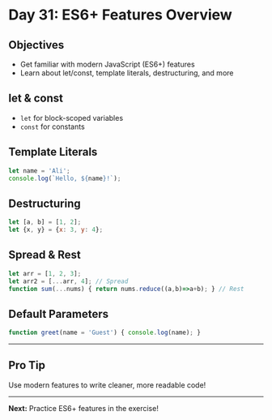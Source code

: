 # Day 31: ES6+ Features Overview

## Objectives
- Get familiar with modern JavaScript (ES6+) features
- Learn about let/const, template literals, destructuring, and more

## let & const
- `let` for block-scoped variables
- `const` for constants

## Template Literals
```js
let name = 'Ali';
console.log(`Hello, ${name}!`);
```

## Destructuring
```js
let [a, b] = [1, 2];
let {x, y} = {x: 3, y: 4};
```

## Spread & Rest
```js
let arr = [1, 2, 3];
let arr2 = [...arr, 4]; // Spread
function sum(...nums) { return nums.reduce((a,b)=>a+b); } // Rest
```

## Default Parameters
```js
function greet(name = 'Guest') { console.log(name); }
```

---

## Pro Tip
Use modern features to write cleaner, more readable code!

---

**Next:** Practice ES6+ features in the exercise!
